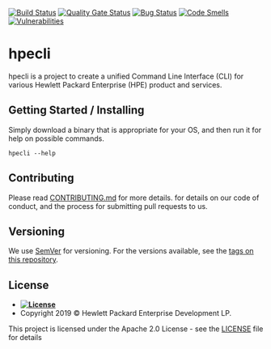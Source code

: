 [![Build Status](https://img.shields.io/circleci/build/github/HewlettPackard/hpecli?style=flat-square)](https://circleci.com/gh/HewlettPackard/hpecli)
[![Quality Gate Status](https://img.shields.io/sonar/quality_gate/HewlettPackard_hpecli?server=https%3A%2F%2Fsonarcloud.io&style=flat-square)](https://sonarcloud.io/dashboard?id=HewlettPackard_hpecli)
[![Bug Status](https://img.shields.io/sonar/bugs/HewlettPackard_hpecli?server=https%3A%2F%2Fsonarcloud.io&style=flat-square)](https://sonarcloud.io/dashboard?id=HewlettPackard_hpecli)
[![Code Smells](https://img.shields.io/sonar/code_smells/HewlettPackard_hpecli?server=https%3A%2F%2Fsonarcloud.io&style=flat-square)](https://sonarcloud.io/dashboard?id=HewlettPackard_hpecli)
[![Vulnerabilities](https://img.shields.io/sonar/vulnerabilities/HewlettPackard_hpecli?server=https%3A%2F%2Fsonarcloud.io&style=flat-square)](https://sonarcloud.io/dashboard?id=HewlettPackard_hpecli)


# hpecli

hpecli is a project to create a unified Command Line Interface (CLI) for various Hewlett Packard Enterprise (HPE) product and services.

## Getting Started / Installing

Simply download a binary that is appropriate for your OS, and then run it for help on possible commands.

```
hpecli --help
```


## Contributing

Please read [CONTRIBUTING.md](CONTRIBUTING.md) for more details. for details on our code of conduct, and the process for submitting pull requests to us.

## Versioning

We use [SemVer](http://semver.org/) for versioning. For the versions available, see the [tags on this repository](https://github.com/orgs/HewlettPackard/hpecli/tags). 


## License



- **[![License](https://img.shields.io/badge/apache-2.0-blue?style=flat-square)](https://opensource.org/licenses/Apache-2.0)**
- Copyright 2019 © Hewlett Packard Enterprise Development LP.

This project is licensed under the Apache 2.0 License - see the [LICENSE](LICENSE) file for details
